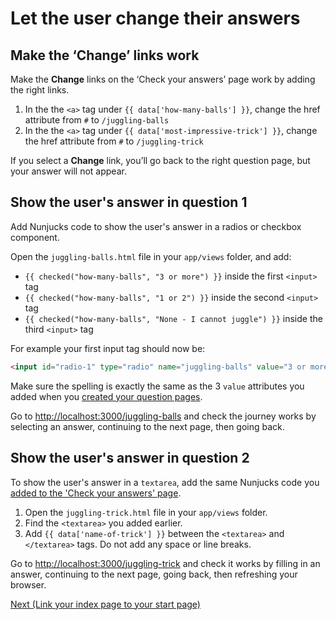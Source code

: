 # Let the user change their answers

## Make the ‘Change’ links work

Make the **Change** links on the ‘Check your answers’ page work by adding the right links.

1. In the the `<a>` tag under `{{ data['how-many-balls'] }}`, change the href attribute from `#` to `/juggling-balls`
2. In the the `<a>` tag under `{{ data['most-impressive-trick'] }}`, change the href attribute from `#` to `/juggling-trick`

If you select a **Change** link, you’ll go back to the right question page, but your answer will not appear.

## Show the user's answer in question 1

Add Nunjucks code to show the user's answer in a radios or checkbox component.

Open the `juggling-balls.html` file in your `app/views` folder, and add:

- `{{ checked("how-many-balls", "3 or more") }}` inside the first `<input>` tag
- `{{ checked("how-many-balls", "1 or 2") }}` inside the second `<input>` tag
- `{{ checked("how-many-balls", "None - I cannot juggle") }}` inside the third `<input>` tag

For example your first input tag should now be:

```html
<input id="radio-1" type="radio" name="juggling-balls" value="3 or more” {{ checked("juggling-balls", "3 or more") }} >
```

Make sure the spelling is exactly the same as the 3 `value` attributes you added when you [created your question pages](create-pages).

Go to [http://localhost:3000/juggling-balls](http://localhost:3000/juggling-balls) and check the journey works by selecting an answer, continuing to the next page, then going back.

## Show the user's answer in question 2

To show the user's answer in a `textarea`, add the same Nunjucks code you [added to the 'Check your answers' page](show-users-answers#showing-data).

1. Open the `juggling-trick.html` file in your `app/views` folder.
2. Find the `<textarea>` you added earlier.
3. Add `{{ data['name-of-trick'] }}` between the `<textarea>` and `</textarea>` tags. Do not add any space or line breaks.

Go to [http://localhost:3000/juggling-trick](http://localhost:3000/juggling-trick) and check it works by filling in an answer, continuing to the next page, going back, then refreshing your browser.

[Next (Link your index page to your start page)](link-index-page-start-page)
